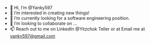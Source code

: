 - 👋 Hi, I’m @Yanky597
- 👀 I’m interested in creating new things!
- 🌱 I’m currently looking for a software engineering position.
- 💞️ I’m looking to collaborate on ...
- 📫 Reach out to me on LinkedIn @Yitzchok Teller or at Email me at yanky597@gmail.com

<!---
Yanky597/Yanky597 is a ✨ special ✨ repository because its `README.md` (this file) appears on your GitHub profile.
You can click the Preview link to take a look at your changes.
--->
